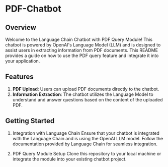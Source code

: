 # PDF-Chatbot
## Overview
Welcome to the Language Chain Chatbot with PDF Query Module! This chatbot is powered by OpenAI's Language Model (LLM) and is designed to assist users in extracting information from PDF documents. This README provides a guide on how to use the PDF query feature and integrate it into your application.

## Features
1. **PDF Upload**: Users can upload PDF documents directly to the chatbot.
2. **Information Extraction**: The chatbot utilizes the Language Model to understand and answer questions based on the content of the uploaded PDF.

## Getting Started
1. Integration with Language Chain
Ensure that your chatbot is integrated with the Language Chain and is using the OpenAI LLM model. Follow the documentation provided by Language Chain for seamless integration.

2. PDF Query Module Setup
Clone this repository to your local machine or integrate the module into your existing chatbot project.
